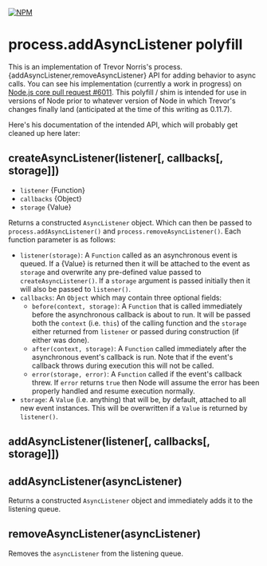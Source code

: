 [![NPM](https://nodei.co/npm/async-listener.png?downloads=true&stars=true)](https://nodei.co/npm/async-listener/)

# process.addAsyncListener polyfill


This is an implementation of Trevor Norris's
process.{addAsyncListener,removeAsyncListener} API for adding behavior to async
calls. You can see his implementation (currently a work in progress) on
[Node.js core pull request #6011](https://github.com/joyent/node/pull/6011).
This polyfill / shim is intended for use in versions of Node prior to whatever
version of Node in which Trevor's changes finally land (anticipated at the time of
this writing as 0.11.7).

Here's his documentation of the intended API, which will probably get cleaned up
here later:

## createAsyncListener(listener[, callbacks[, storage]])

* `listener` {Function}
* `callbacks` {Object}
* `storage` {Value}

Returns a constructed `AsyncListener` object. Which can then be passed to
`process.addAsyncListener()` and `process.removeAsyncListener()`. Each
function parameter is as follows:

* `listener(storage)`: A `Function` called as an asynchronous event is
queued. If a {Value} is returned then it will be attached to the event as
`storage` and overwrite any pre-defined value passed to
`createAsyncListener()`. If a `storage` argument is passed initially then
it will also be passed to `listener()`.
* `callbacks`: An `Object` which may contain three optional fields:
  * `before(context, storage)`: A `Function` that is called immediately
  before the asynchronous callback is about to run. It will be passed both
  the `context` (i.e. `this`) of the calling function and the `storage`
  either returned from `listener` or passed during construction (if either
  was done).
  * `after(context, storage)`: A `Function` called immediately after the
  asynchronous event's callback is run. Note that if the event's callback
  throws during execution this will not be called.
  * `error(storage, error)`: A `Function` called if the event's callback
  threw. If `error` returns `true` then Node will assume the error has
  been properly handled and resume execution normally.
* `storage`: A `Value` (i.e. anything) that will be, by default, attached
to all new event instances. This will be overwritten if a `Value` is
returned by `listener()`.


## addAsyncListener(listener[, callbacks[, storage]])
## addAsyncListener(asyncListener)

Returns a constructed `AsyncListener` object and immediately adds it to
the listening queue.


## removeAsyncListener(asyncListener)

Removes the `asyncListener` from the listening queue.
